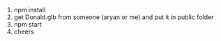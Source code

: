 
1) npm install
2) get Donald.glb from someone (aryan or me) and put it in public folder
3) npm start
4) cheers
